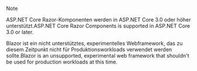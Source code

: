 > [!NOTE]
> <span data-ttu-id="eb34b-101">ASP.NET Core Razor-Komponenten werden in ASP.NET Core 3.0 oder höher unterstützt.</span><span class="sxs-lookup"><span data-stu-id="eb34b-101">ASP.NET Core Razor Components is supported in ASP.NET Core 3.0 or later.</span></span>
>
> <span data-ttu-id="eb34b-102">Blazor ist ein nicht unterstütztes, experimentelles Webframework, das zu diesem Zeitpunkt nicht für Produktionsworkloads verwendet werden sollte.</span><span class="sxs-lookup"><span data-stu-id="eb34b-102">Blazor is an unsupported, experimental web framework that shouldn't be used for production workloads at this time.</span></span>
